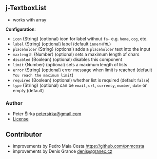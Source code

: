 ﻿## j-TextboxList

- works with array

__Configuration__:

- `icon` {String} (optional) icon for label without `fa-` e.g. `home`, `cog`, etc.
- `label` {String} (optional) label (default `innerHTML`)
- `placeholder` {String} (optional) adds a `placeholder` text into the input
- `maxlength` {Number} (optional) sets a maximum length of chars
- `disabled` {Boolean} (optional) disables this component
- `limit` {Number} (optional) sets a maximum length of lists
- `error` {String} (optional) error message when limit is reached (default `You reach the maximum limit`)
- `required` {Boolean} (optional) whether list is required (default `false`)
- `type` {String} (optional) can be `email`, `url`, `currency`, `number`, `date` or empty (default)

### Author

- Peter Širka <petersirka@gmail.com>
- [License](https://www.totaljs.com/licenses/)

## Contributor

- improvements by Pedro Maia Costa <https://github.com/pnmcosta>
- improvements by Denis Grance <denis@granec.cz>